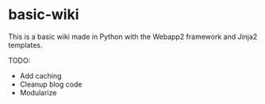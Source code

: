 basic-wiki
==========

This is a basic wiki made in Python with the Webapp2 framework and Jinja2 templates.


TODO:
- Add caching
- Cleanup blog code
- Modularize


